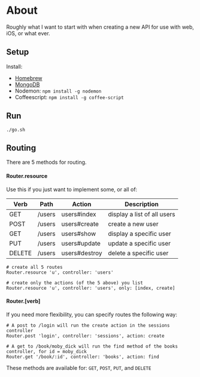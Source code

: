 # About
Roughly what I want to start with when creating a new API for use with web, iOS, or what ever.

## Setup
Install:
 * [Homebrew](http://brew.sh/)
 * [MongoDB](http://docs.mongodb.org/manual/tutorial/install-mongodb-on-os-x/)
 * Nodemon: `npm install -g nodemon`
 * Coffeescript: `npm install -g coffee-script`

## Run
`./go.sh`

## Routing
There are 5 methods for routing.

#### Router.resource
Use this if you just want to implement some, or all of:

|Verb   |Path   	|Action   	   |Description |
|---	  |---	    |---	         |---	|
|GET   	|/users   |users#index   |display a list of all users |
|POST   |/users   |users#create  |create a new user   	      |
|GET   	|/users   |users#show    |display a specific user   	|
|PUT    |/users   |users#update  |update a specific user      |
|DELETE |/users   |users#destroy |delete a specific user   	  | 

```
# create all 5 routes
Router.resource 'u', controller: 'users' 

# create only the actions (of the 5 above) you list
Router.resource 'u', controller: 'users', only: [index, create] 
```

#### Router.[verb]
If you need more flexibility, you can specify routes the following way:

```
# A post to /login will run the create action in the sessions controller
Router.post 'login', controller: 'sessions', action: create

# A get to /book/moby_dick will run the find method of the books controller, for id = moby_dick
Router.get '/book/:id', controller: 'books', action: find
```

These methods are available for: `GET`, `POST`, `PUT`, and `DELETE`
